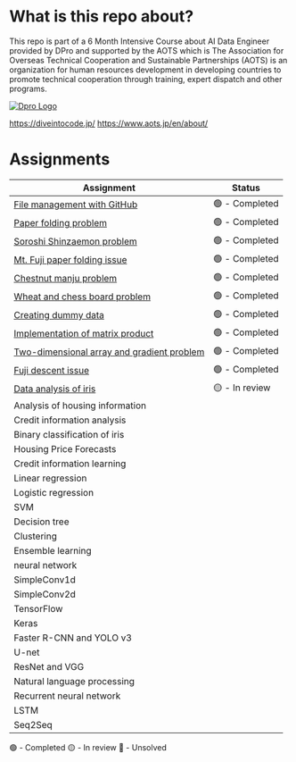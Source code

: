 # What is this repo about?

This repo is part of a 6 Month Intensive Course about AI Data Engineer provided by DPro and supported by the AOTS which is The Association for Overseas Technical Cooperation and Sustainable Partnerships (AOTS) is an organization for human resources development in developing countries to promote technical cooperation through training, expert dispatch and other programs.

[![Dpro Logo](https://diveintocode.jp/packs/media/images/official_logo/DPro_white_base-c420c3875707fd585f4f8367b93b5f7f.png)](https://diveintocode.jp/)


https://diveintocode.jp/
https://www.aots.jp/en/about/

# Assignments
| **Assignment**                              | **Status** |
|---------------------------------------------|------------|
| [File management with GitHub](https://github.com/Mauroreis100/AIDataScienceCourse/tree/main/1.%20File%20management%20with%20GitHub)                | 🟢 - Completed  |
| [Paper folding problem](https://github.com/Mauroreis100/AIDataScienceCourse/blob/main/2.%20Folding%20Paper/PaperFolding.ipynb)                       | 🟢 - Completed |
| [Soroshi Shinzaemon problem](https://github.com/Mauroreis100/AIDataScienceCourse/blob/main/3.%20Soroshi%20Shinzaemon%20problem/Soroshi%20Shinzaemon%20Problem.ipynb)                  |     🟢 - Completed       |
| [Mt. Fuji paper folding issue](https://github.com/Mauroreis100/AIDataScienceCourse/blob/main/4.%20Mt.%20Fuji%20paper%20folding%20issue/Mt.%20Fuji%20paper%20folding%20issue.ipynb)                |      🟢 - Completed       |
| [Chestnut manju problem](https://github.com/Mauroreis100/AIDataScienceCourse/blob/main/5.%20Chestnut%20manjuu%20problem/Chestnut%20manjuu%20problem.ipynb)                      |  🟢 - Completed          |
| [Wheat and chess board problem](https://github.com/Mauroreis100/AIDataScienceCourse/blob/main/6.%20Wheat%20and%20Chessboard%20Problem%20Series/%20Wheat%20and%20Chessboard%20Problem%20Series.ipynb)               |    🟢 - Completed        |
| [Creating dummy data](https://github.com/Mauroreis100/AIDataScienceCourse/blob/main/7.%20Creating%20dummy%20data/Creating%20dummy%20data.ipynb)                         |  🟢 - Completed           |
| [Implementation of matrix product](https://github.com/Mauroreis100/AIDataScienceCourse/blob/main/8.%20Implementation%20of%20matrix%20product%20/Implementation%20of%20matrix%20product.ipynb)            |  🟢 - Completed      |
| [Two-dimensional array and gradient problem](https://github.com/Mauroreis100/AIDataScienceCourse/blob/main/9.%20Two-dimensional%20array%20and%20gradient%20problem/9.%20Two-dimensional%20array%20and%20gradient%20problem.ipynb)  |  🟢 - Completed          |
| [Fuji descent issue](https://github.com/Mauroreis100/AIDataScienceCourse/blob/main/10.%20Fuji%20descent%20issue/Fuji%20descent%20issue.ipynb)                          |  🟢 - Completed          |
| [Data analysis of iris](https://github.com/Mauroreis100/AIDataScienceCourse/blob/main/11.%20Data%20analysis%20of%20iris/Data%20analysis%20of%20iris.ipynb)                       |  🟡 - In review           |
| Analysis of housing information             |            |
| Credit information analysis                 |            |
| Binary classification of iris               |            |
| Housing Price Forecasts                     |            |
| Credit information learning                 |            |
| Linear regression                           |            |
| Logistic regression                         |            |
| SVM                                         |            |
|Decision tree||
|Clustering||
|Ensemble learning||
|neural network||
|SimpleConv1d||
|SimpleConv2d||
|TensorFlow||
|Keras ||
|Faster R-CNN and YOLO v3 ||
|U-net||
|ResNet and VGG ||
|Natural language processing||
|Recurrent neural network ||
|LSTM ||
|Seq2Seq ||

🟢 - Completed
🟡 - In review
🔴 - Unsolved
